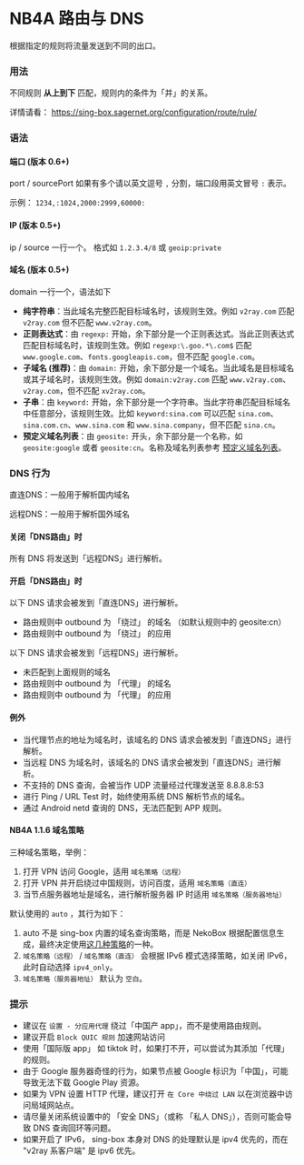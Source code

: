 # NB4A 路由与 DNS

根据指定的规则将流量发送到不同的出口。

### 用法

不同规则 **从上到下** 匹配，规则内的条件为「并」的关系。

详情请看： https://sing-box.sagernet.org/configuration/route/rule/

### 语法

#### 端口 (版本 0.6+)

port / sourcePort 如果有多个请以英文逗号 `,` 分割，端口段用英文冒号 `:` 表示。

示例： `1234,:1024,2000:2999,60000:`

#### IP (版本 0.5+)

ip / source 一行一个。 格式如 `1.2.3.4/8` 或 `geoip:private`

#### 域名 (版本 0.5+)

domain 一行一个，语法如下

- **纯字符串**：当此域名完整匹配目标域名时，该规则生效。例如 `v2ray.com` 匹配 `v2ray.com` 但不匹配 `www.v2ray.com`。
- **正则表达式**：由 `regexp:` 开始，余下部分是一个正则表达式。当此正则表达式匹配目标域名时，该规则生效。例如 `regexp:\.goo.*\.com$` 匹配 `www.google.com`、`fonts.googleapis.com`，但不匹配 `google.com`。
- **子域名 (推荐)**：由 `domain:` 开始，余下部分是一个域名。当此域名是目标域名或其子域名时，该规则生效。例如 `domain:v2ray.com` 匹配 `www.v2ray.com`、`v2ray.com`，但不匹配 `xv2ray.com`。
- **子串**：由 `keyword:` 开始，余下部分是一个字符串。当此字符串匹配目标域名中任意部分，该规则生效。比如 `keyword:sina.com` 可以匹配 `sina.com`、`sina.com.cn`、`www.sina.com` 和 `www.sina.company`，但不匹配 `sina.cn`。
- **预定义域名列表**：由 `geosite:` 开头，余下部分是一个名称，如 `geosite:google` 或者 `geosite:cn`。名称及域名列表参考 [预定义域名列表](https://www.v2fly.org/config/routing.html#%E9%A2%84%E5%AE%9A%E4%B9%89%E5%9F%9F%E5%90%8D%E5%88%97%E8%A1%A8)。

### DNS 行为

直连DNS：一般用于解析国内域名

远程DNS：一般用于解析国外域名

#### 关闭「DNS路由」时

所有 DNS 将发送到「远程DNS」进行解析。

#### 开启「DNS路由」时

以下 DNS 请求会被发到「直连DNS」进行解析。

- 路由规则中 outbound 为 「绕过」 的域名 （如默认规则中的 geosite:cn） 
- 路由规则中 outbound 为 「绕过」 的应用 

以下 DNS 请求会被发到「远程DNS」进行解析。

- 未匹配到上面规则的域名
- 路由规则中 outbound 为 「代理」 的域名
- 路由规则中 outbound 为 「代理」 的应用

#### 例外

* 当代理节点的地址为域名时，该域名的 DNS 请求会被发到「直连DNS」进行解析。
* 当远程 DNS 为域名时，该域名的 DNS 请求会被发到「直连DNS」进行解析。
* 不支持的 DNS 查询，会被当作 UDP 流量经过代理发送至 8.8.8.8:53
* 进行 Ping / URL Test 时，始终使用系统 DNS 解析节点的域名。
* 通过 Android netd 查询的 DNS，无法匹配到 APP 规则。

#### NB4A 1.1.6 域名策略

三种域名策略，举例：

1. 打开 VPN 访问 Google，适用 `域名策略（远程）`
2. 打开 VPN 并开启绕过中国规则，访问百度，适用 `域名策略（直连）`
3. 当节点服务器地址是域名，进行解析服务器 IP 时适用 `域名策略（服务器地址）`

默认使用的 `auto` ，其行为如下：

1. auto 不是 sing-box 内置的域名查询策略，而是 NekoBox 根据配置信息生成，最终决定使用[这几种策略](https://sing-box.sagernet.org/configuration/dns/server/#strategy)的一种。
2. `域名策略（远程）` / `域名策略（直连）` 会根据 IPv6 模式选择策略，如关闭 IPv6，此时自动选择 `ipv4_only`。
3. `域名策略（服务器地址）` 默认为 `空白`。

### 提示

* 建议在 `设置 - 分应用代理` 绕过「中国产 app」，而不是使用路由规则。
* 建议开启 `Block QUIC 规则` 加速网站访问
* 使用「国际版 app」 如 tiktok 时，如果打不开，可以尝试为其添加「代理」的规则。
* 由于 Google 服务器奇怪的行为，如果节点被 Google 标识为「中国」，可能导致无法下载 Google Play 资源。
* 如果为 VPN 设置 HTTP 代理，建议打开 `在 Core 中绕过 LAN` 以在浏览器中访问局域网站点。
* 请尽量关闭系统设置中的 「安全 DNS」（或称 「私人 DNS」），否则可能会导致 DNS 查询回环等问题。
* 如果开启了 IPv6， sing-box 本身对 DNS 的处理默认是 ipv4 优先的，而在 "v2ray 系客户端" 是 ipv6 优先。
